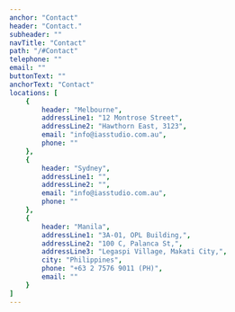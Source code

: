 ```yaml
---
anchor: "Contact"
header: "Contact."
subheader: ""
navTitle: "Contact"
path: "/#Contact"
telephone: ""
email: ""
buttonText: ""
anchorText: "Contact"
locations: [
    {
        header: "Melbourne",
        addressLine1: "12 Montrose Street",
        addressLine2: "Hawthorn East, 3123",
        email: "info@iasstudio.com.au",
        phone: ""
    },
    {   
        header: "Sydney",
        addressLine1: "",
        addressLine2: "",
        email: "info@iasstudio.com.au",
        phone: ""
    },
    {
        header: "Manila",
        addressLine1: "3A-01, OPL Building,",
        addressLine2: "100 C, Palanca St,",
        addressLine3: "Legaspi Village, Makati City,",
        city: "Philippines",
        phone: "+63 2 7576 9011 (PH)",
        email: ""
    }
]
---
```

